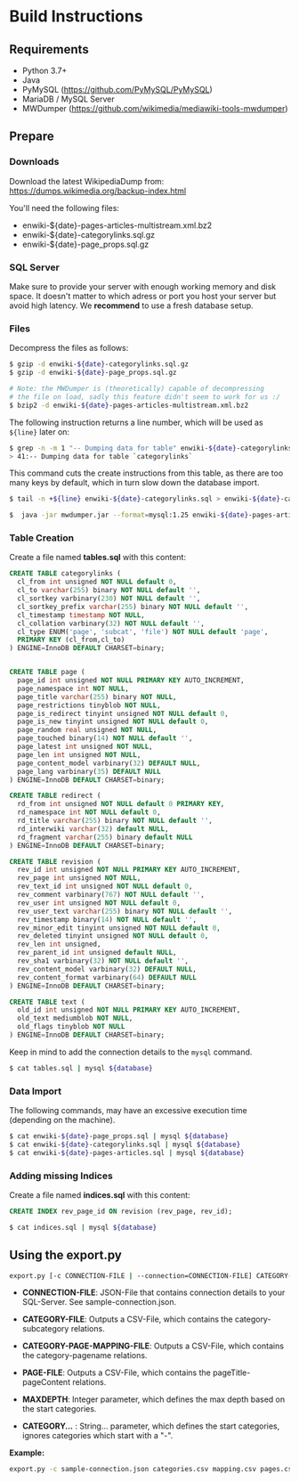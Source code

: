 # Build Instructions
## Requirements
* Python 3.7+
* Java
* PyMySQL (https://github.com/PyMySQL/PyMySQL)
* MariaDB / MySQL Server
* MWDumper (https://github.com/wikimedia/mediawiki-tools-mwdumper)

## Prepare
### Downloads
Download the latest WikipediaDump from:  
https://dumps.wikimedia.org/backup-index.html

You'll need the following files:
* enwiki-${date}-pages-articles-multistream.xml.bz2
* enwiki-${date}-categorylinks.sql.gz
* enwiki-${date}-page_props.sql.gz  

### SQL Server
Make sure to provide your server with enough working memory and disk space. 
It doesn't matter to which adress or port you host your server but avoid high latency.
We **recommend** to use a fresh database setup.

### Files
Decompress the files as follows:
```bash
$ gzip -d enwiki-${date}-categorylinks.sql.gz
$ gzip -d enwiki-${date}-page_props.sql.gz

# Note: the MWDumper is (theoretically) capable of decompressing
# the file on load, sadly this feature didn't seem to work for us :/
$ bzip2 -d enwiki-${date}-pages-articles-multistream.xml.bz2
```

The following instruction returns a line number, which will be used as <code>${line}</code> later on:
```bash
$ grep -n -m 1 "-- Dumping data for table" enwiki-${date}-categorylinks.sql
> 41:-- Dumping data for table `categorylinks`
```

This command cuts the create instructions from this table, as there are too many keys by default, which in turn slow down the database import.
```bash
$ tail -n +${line} enwiki-${date}-categorylinks.sql > enwiki-${date}-categorylinks-data.sql
```

```bash
$  java -jar mwdumper.jar --format=mysql:1.25 enwiki-${date}-pages-articles-multistream.xml > enwiki-${date}-pages-articles.sql
```

### Table Creation

Create a file named **tables.sql** with this content:
```sql
CREATE TABLE categorylinks (
  cl_from int unsigned NOT NULL default 0,
  cl_to varchar(255) binary NOT NULL default '',
  cl_sortkey varbinary(230) NOT NULL default '',
  cl_sortkey_prefix varchar(255) binary NOT NULL default '',
  cl_timestamp timestamp NOT NULL,
  cl_collation varbinary(32) NOT NULL default '',
  cl_type ENUM('page', 'subcat', 'file') NOT NULL default 'page',
  PRIMARY KEY (cl_from,cl_to)
) ENGINE=InnoDB DEFAULT CHARSET=binary;


CREATE TABLE page (
  page_id int unsigned NOT NULL PRIMARY KEY AUTO_INCREMENT,
  page_namespace int NOT NULL,
  page_title varchar(255) binary NOT NULL,
  page_restrictions tinyblob NOT NULL,
  page_is_redirect tinyint unsigned NOT NULL default 0,
  page_is_new tinyint unsigned NOT NULL default 0,
  page_random real unsigned NOT NULL,
  page_touched binary(14) NOT NULL default '',
  page_latest int unsigned NOT NULL,
  page_len int unsigned NOT NULL,
  page_content_model varbinary(32) DEFAULT NULL,
  page_lang varbinary(35) DEFAULT NULL
) ENGINE=InnoDB DEFAULT CHARSET=binary;

CREATE TABLE redirect (
  rd_from int unsigned NOT NULL default 0 PRIMARY KEY,
  rd_namespace int NOT NULL default 0,
  rd_title varchar(255) binary NOT NULL default '',
  rd_interwiki varchar(32) default NULL,
  rd_fragment varchar(255) binary default NULL
) ENGINE=InnoDB DEFAULT CHARSET=binary;

CREATE TABLE revision (
  rev_id int unsigned NOT NULL PRIMARY KEY AUTO_INCREMENT,
  rev_page int unsigned NOT NULL,
  rev_text_id int unsigned NOT NULL default 0,
  rev_comment varbinary(767) NOT NULL default '',
  rev_user int unsigned NOT NULL default 0,
  rev_user_text varchar(255) binary NOT NULL default '',
  rev_timestamp binary(14) NOT NULL default '',
  rev_minor_edit tinyint unsigned NOT NULL default 0,
  rev_deleted tinyint unsigned NOT NULL default 0,
  rev_len int unsigned,
  rev_parent_id int unsigned default NULL,
  rev_sha1 varbinary(32) NOT NULL default '',
  rev_content_model varbinary(32) DEFAULT NULL,
  rev_content_format varbinary(64) DEFAULT NULL
) ENGINE=InnoDB DEFAULT CHARSET=binary;

CREATE TABLE text (
  old_id int unsigned NOT NULL PRIMARY KEY AUTO_INCREMENT,
  old_text mediumblob NOT NULL,
  old_flags tinyblob NOT NULL
) ENGINE=InnoDB DEFAULT CHARSET=binary;
```

Keep in mind to add the connection details to the <code>mysql</code> command.
```bash
$ cat tables.sql | mysql ${database}
```

### Data Import
The following commands, may have an excessive execution time (depending on the machine).

```bash
$ cat enwiki-${date}-page_props.sql | mysql ${database}
$ cat enwiki-${date}-categorylinks.sql | mysql ${database}
$ cat enwiki-${date}-pages-articles.sql | mysql ${database}
```

### Adding missing Indices
Create a file named **indices.sql** with this content:
```sql
CREATE INDEX rev_page_id ON revision (rev_page, rev_id);
```
```bash
$ cat indices.sql | mysql ${database}
```

## Using the export.py

```bash
export.py [-c CONNECTION-FILE | --connection=CONNECTION-FILE] CATEGORY-FILE CATEGORY-PAGE-MAPPING-FILE PAGE-FILE MAXDEPTH CATEGORY...
```
* **CONNECTION-FILE**: JSON-File that contains connection details to your SQL-Server. See sample-connection.json.

* **CATEGORY-FILE**: Outputs a CSV-File, which contains the category-subcategory relations. 

* **CATEGORY-PAGE-MAPPING-FILE**: Outputs a CSV-File, which contains the category-pagename relations.

* **PAGE-FILE**: Outputs a CSV-File, which contains the pageTitle-pageContent relations.

* **MAXDEPTH**: Integer parameter, which defines the max depth based on the start categories.

* **CATEGORY...** : String... parameter, which defines the start categories, ignores categories which start with a "-".

**Example:**
```bash
export.py -c sample-connection.json categories.csv mapping.csv pages.csv 5 Software -Software_engineering
```